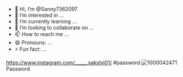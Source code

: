 - 👋 Hi, I’m @Sanny7362097
- 👀 I’m interested in ...
- 🌱 I’m currently learning ...
- 💞️ I’m looking to collaborate on ...
- 📫 How to reach me ...
- 😄 Pronouns: ...
- ⚡ Fun fact: ...

<!---
Sanny7362097/Sanny7362097 is a ✨ special ✨ repository because its `README.md` (this file) appears on your GitHub profile.
You can click the Preview link to take a look at your changes.
--->
https://www.instagram.com/_____.sakshii01/
#password ![1000042471](https://github.com/Sanny7362097/Sanny7362097/assets/175109017/7645ff9f-818f-49c8-84d6-ab46e2368d74)
Password 
